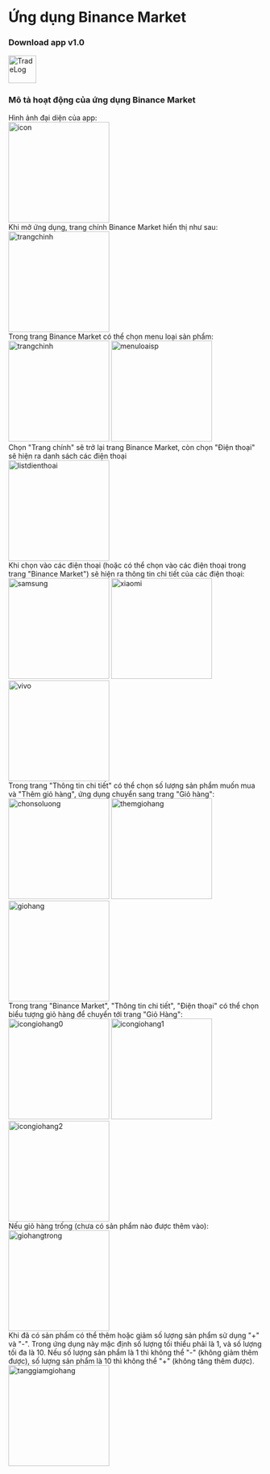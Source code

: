 # Ứng dụng Binance Market
### Download app v1.0
[<img src="https://user-images.githubusercontent.com/118048533/210755608-f6f1be92-4d3a-4128-b4ab-73d1845edbeb.png" alt="TradeLog" width="55"></img>](https://github.com/nguyenminhkhoi2002/se2022-13.2/releases/download/v1.0/AppShoping.apk)
### Mô tả hoạt động của ứng dụng Binance Market
Hình ảnh đại diện của app: </br>
<img src="https://user-images.githubusercontent.com/104824157/211141488-e9dc92e9-2e78-4c6a-8021-865afe2bfbc5.jpg" alt = "icon" width = "200"> </img> </br>
Khi mở ứng dụng, trang chính Binance Market hiển thị như sau: </br>
<img src="https://user-images.githubusercontent.com/104824157/211198323-3bdc902f-e730-4d2b-8aeb-d2fc6d79b528.jpg" alt = "trangchinh" width = "200"> </img>
</br>
Trong trang Binance Market có thể chọn menu loại sản phẩm: </br>
<img src ="https://user-images.githubusercontent.com/104824157/211198684-ae6e6eb6-4fae-4c43-9eee-7a3fe3e93f9b.jpg" alt = "trangchinh" width = "200"> </img>
<img src ="https://user-images.githubusercontent.com/104824157/211199565-ec39c9c0-e586-4831-a646-145808e082b6.jpg" alt = "menuloaisp" width = "200"> </img>
</br>
Chọn "Trang chính" sẽ trở lại trang Binance Market, còn chọn "Điện thoại" sẽ hiện ra danh sách các điện thoại
</br>
<img src="https://user-images.githubusercontent.com/104824157/211199614-3b05ba75-1bc3-4cdd-8927-4cd96c3e7980.jpg" alt = "listdienthoai" width = "200"> </img>
</br>
Khi chọn vào các điện thoại (hoặc có thể chọn vào các điện thoại trong trang "Binance Market") sẽ hiện ra thông tin chi tiết của các điện thoại:
</br>
<img src="https://user-images.githubusercontent.com/104824157/211199698-d32a1f30-59cf-458a-8166-ae9a26f852f1.jpg" alt = "samsung" width = "200"> </img>
<img src="https://user-images.githubusercontent.com/104824157/211199762-2e9d616e-0804-42d8-8551-57d92d3860e7.jpg" alt = "xiaomi" width = "200"> </img>
<img src="https://user-images.githubusercontent.com/104824157/211199878-645bb814-4ef0-47ab-bca6-7234f3f99bdf.jpg" alt = "vivo" width = "200"> </img>
</br>
Trong trang "Thông tin chi tiết" có thể chọn số lượng sản phẩm muốn mua và "Thêm giỏ hàng", ứng dụng chuyển sang trang "Giỏ hàng":
</br>
<img src="https://user-images.githubusercontent.com/104824157/211201043-fb4dd852-0b80-4066-a237-038c3e249261.jpg" alt = "chonsoluong" width = "200"> </img>
<img src="https://user-images.githubusercontent.com/104824157/211200400-8b368926-5c94-452a-ab59-6fa461280920.jpg" alt = "themgiohang" width = "200"> </img>
<img src="https://user-images.githubusercontent.com/104824157/211200485-2a2db713-885c-4ce9-9f30-7c1d422f0894.jpg" alt = "giohang" width = "200"> </img>
</br>
Trong trang "Binance Market", "Thông tin chi tiết", "Điện thoại" có thể chọn biểu tượng giỏ hàng để chuyển tới trang "Giỏ Hàng":
</br>
<img src="https://user-images.githubusercontent.com/104824157/211202488-a1fdac1f-a96f-46de-b476-fab1b15e4de5.jpg" alt = "icongiohang0" width = "200"> </img>
<img src="https://user-images.githubusercontent.com/104824157/211202525-e57498bb-d73d-45e2-abf1-df4473e2810e.jpg" alt = "icongiohang1" width = "200"> </img>
<img src="https://user-images.githubusercontent.com/104824157/211202532-105434b2-c060-400d-be85-2d0a6e221938.jpg" alt = "icongiohang2" width = "200"> </img>
</br>
Nếu giỏ hàng trống (chưa có sản phẩm nào được thêm vào):
</br>
<img src="https://user-images.githubusercontent.com/104824157/211202828-64b4be88-d38a-4c03-bfe5-db8bc44783f9.jpg" alt = "giohangtrong" width = "200"> </img>
</br>
Khi đã có sản phẩm có thể thêm hoặc giảm số lượng sản phẩm sử dụng "+" và "-". Trong ứng dụng này mặc định số lượng tối thiểu phải là 1, và số lượng tối đa là 10. Nếu số lượng sản phẩm là 1 thì không thể "-" (không giảm thêm được), số lượng sản phẩm là 10 thì không thể "+" (không tăng thêm được).
</br>
<img src="https://user-images.githubusercontent.com/104824157/211202896-73d5b19c-648a-4fdf-9cbb-697e789008cf.jpg" alt = "tanggiamgiohang" width = "200"> </img>
</br>

